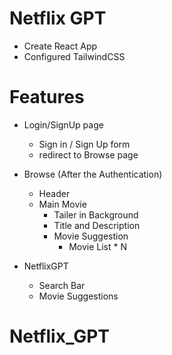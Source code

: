 # Netflix GPT

- Create React App
- Configured TailwindCSS

# Features

- Login/SignUp page
  - Sign in / Sign Up form
  - redirect to Browse page

- Browse (After the Authentication)
  - Header
  - Main Movie
    - Tailer in Background
    - Title and Description
    - Movie Suggestion
      - Movie List \* N
      
- NetflixGPT
  - Search Bar
  - Movie Suggestions
# Netflix_GPT
